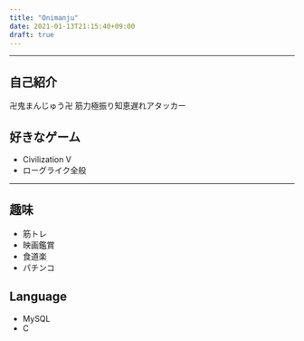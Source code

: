 ```yaml
---
title: "Onimanju"
date: 2021-01-13T21:15:40+09:00
draft: true
---
```


---
## 自己紹介
卍鬼まんじゅう卍
筋力極振り知恵遅れアタッカー

## 好きなゲーム
- Civilization V
- ローグライク全般

---
## 趣味
- 筋トレ
- 映画鑑賞
- 食道楽
- パチンコ
## Language
- MySQL
- C